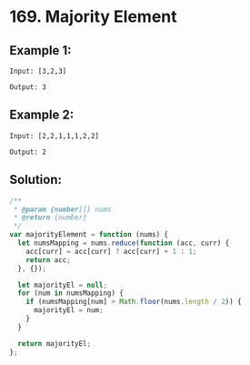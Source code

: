 # 169. Majority Element

## Example 1:

    Input: [3,2,3]

    Output: 3

## Example 2:

    Input: [2,2,1,1,1,2,2]

    Output: 2

## Solution:

```javascript
/**
 * @param {number[]} nums
 * @return {number}
 */
var majorityElement = function (nums) {
  let numsMapping = nums.reduce(function (acc, curr) {
    acc[curr] = acc[curr] ? acc[curr] + 1 : 1;
    return acc;
  }, {});

  let majorityEl = null;
  for (num in numsMapping) {
    if (numsMapping[num] > Math.floor(nums.length / 2)) {
      majorityEl = num;
    }
  }

  return majorityEl;
};
```

